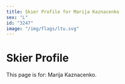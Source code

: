 ```yaml
---
title: Skier Profile for Marija Kaznacenko
sex: "L"
id: "3247"
image: "/img/flags/ltu.svg" 
---
```


# Skier Profile

This page is for: Marija Kaznacenko.
    